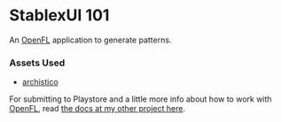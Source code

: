 StablexUI 101
================
An [OpenFL][2] application to generate patterns.


### Assets Used
 - [archistico][1]

For submitting to Playstore and a little more info about how to work with [OpenFL][2], read [the docs at my other project here][6].


[1]: https://www.fontsquirrel.com/fonts/archistico
[2]: http://openfl.org/

[6]: https://github.com/saumya/9Patterns